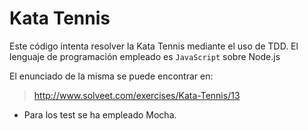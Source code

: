 Kata Tennis
================

Este código intenta resolver la Kata Tennis mediante el uso de TDD. El lenguaje de programación empleado es `JavaScript` sobre Node.js

El enunciado de la misma se puede encontrar en:

><http://www.solveet.com/exercises/Kata-Tennis/13>

* Para los test se ha empleado Mocha.